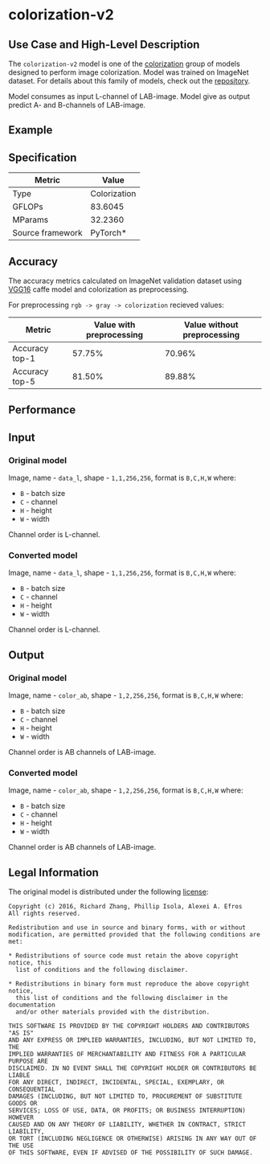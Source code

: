 # colorization-v2

## Use Case and High-Level Description

The `colorization-v2` model is one of the [colorization](https://arxiv.org/abs/1603.08511)
group of models designed to perform image colorization. Model was trained on ImageNet dataset.
For details about this family of models, check out the [repository](https://github.com/richzhang/colorization).

Model consumes as input L-channel of LAB-image.
Model give as output predict A- and B-channels of LAB-image.

## Example

## Specification

| Metric            | Value         |
|-------------------|---------------|
| Type              | Colorization  |
| GFLOPs            | 83.6045       |
| MParams           | 32.2360       |
| Source framework  | PyTorch\*     |

## Accuracy

The accuracy metrics calculated on ImageNet
validation dataset using [VGG16](https://arxiv.org/abs/1409.1556) caffe
model and colorization as preprocessing.

For preprocessing `rgb -> gray -> colorization` recieved values:

| Metric         | Value with preprocessing   | Value without preprocessing |
|----------------|----------------------------|-----------------------------|
| Accuracy top-1 |                     57.75% |                      70.96% |
| Accuracy top-5 |                     81.50% |                      89.88% |

## Performance

## Input

### Original model

Image, name - `data_l`,  shape - `1,1,256,256`, format is `B,C,H,W` where:

- `B` - batch size
- `C` - channel
- `H` - height
- `W` - width

Channel order is L-channel.

### Converted model

Image, name - `data_l`,  shape - `1,1,256,256`, format is `B,C,H,W` where:

- `B` - batch size
- `C` - channel
- `H` - height
- `W` - width

Channel order is L-channel.

## Output

### Original model

Image, name - `color_ab`,  shape - `1,2,256,256`, format is `B,C,H,W` where:

- `B` - batch size
- `C` - channel
- `H` - height
- `W` - width

Channel order is AB channels of LAB-image.

### Converted model

Image, name - `color_ab`,  shape - `1,2,256,256`, format is `B,C,H,W` where:

- `B` - batch size
- `C` - channel
- `H` - height
- `W` - width

Channel order is AB channels of LAB-image.

## Legal Information
The original model is distributed under the following
[license](https://raw.githubusercontent.com/richzhang/colorization/master/LICENSE):

```
Copyright (c) 2016, Richard Zhang, Phillip Isola, Alexei A. Efros
All rights reserved.

Redistribution and use in source and binary forms, with or without
modification, are permitted provided that the following conditions are met:

* Redistributions of source code must retain the above copyright notice, this
  list of conditions and the following disclaimer.

* Redistributions in binary form must reproduce the above copyright notice,
  this list of conditions and the following disclaimer in the documentation
  and/or other materials provided with the distribution.

THIS SOFTWARE IS PROVIDED BY THE COPYRIGHT HOLDERS AND CONTRIBUTORS "AS IS"
AND ANY EXPRESS OR IMPLIED WARRANTIES, INCLUDING, BUT NOT LIMITED TO, THE
IMPLIED WARRANTIES OF MERCHANTABILITY AND FITNESS FOR A PARTICULAR PURPOSE ARE
DISCLAIMED. IN NO EVENT SHALL THE COPYRIGHT HOLDER OR CONTRIBUTORS BE LIABLE
FOR ANY DIRECT, INDIRECT, INCIDENTAL, SPECIAL, EXEMPLARY, OR CONSEQUENTIAL
DAMAGES (INCLUDING, BUT NOT LIMITED TO, PROCUREMENT OF SUBSTITUTE GOODS OR
SERVICES; LOSS OF USE, DATA, OR PROFITS; OR BUSINESS INTERRUPTION) HOWEVER
CAUSED AND ON ANY THEORY OF LIABILITY, WHETHER IN CONTRACT, STRICT LIABILITY,
OR TORT (INCLUDING NEGLIGENCE OR OTHERWISE) ARISING IN ANY WAY OUT OF THE USE
OF THIS SOFTWARE, EVEN IF ADVISED OF THE POSSIBILITY OF SUCH DAMAGE.
```
